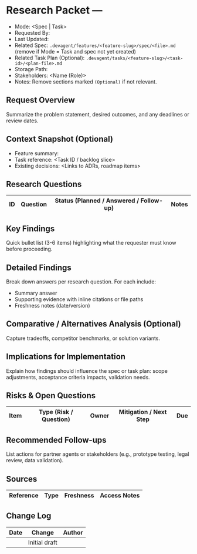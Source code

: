 # Research Packet — <Feature or Task Name>

- Mode: <Spec | Task>
- Requested By: <Name>
- Last Updated: <YYYY-MM-DD>
- Related Spec: `.devagent/features/<feature-slug>/spec/<file>.md` (remove if Mode = Task and spec not yet created)
- Related Task Plan (Optional): `.devagent/tasks/<feature-slug>/<task-id>/<plan-file>.md`
- Storage Path: <Paste final file path>
- Stakeholders: <Name (Role)>
- Notes: Remove sections marked `(Optional)` if not relevant.

## Request Overview
Summarize the problem statement, desired outcomes, and any deadlines or review dates.

## Context Snapshot (Optional)
- Feature summary: <Key mission or spec excerpt>
- Task reference: <Task ID / backlog slice>
- Existing decisions: <Links to ADRs, roadmap items>

## Research Questions
| ID | Question | Status (Planned / Answered / Follow-up) | Notes |
| --- | --- | --- | --- |

## Key Findings
Quick bullet list (3-6 items) highlighting what the requester must know before proceeding.

## Detailed Findings
Break down answers per research question. For each include:
- Summary answer
- Supporting evidence with inline citations or file paths
- Freshness notes (date/version)

## Comparative / Alternatives Analysis (Optional)
Capture tradeoffs, competitor benchmarks, or solution variants.

## Implications for Implementation
Explain how findings should influence the spec or task plan: scope adjustments, acceptance criteria impacts, validation needs.

## Risks & Open Questions
| Item | Type (Risk / Question) | Owner | Mitigation / Next Step | Due |
| --- | --- | --- | --- | --- |

## Recommended Follow-ups
List actions for partner agents or stakeholders (e.g., prototype testing, legal review, data validation).

## Sources
| Reference | Type | Freshness | Access Notes |
| --- | --- | --- | --- |

## Change Log
| Date | Change | Author |
| --- | --- | --- |
| <YYYY-MM-DD> | Initial draft | <Name> |

